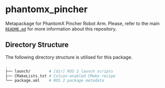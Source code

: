 # phantomx_pincher

Metapackage for PhantomX Pincher Robot Arm. Please, refer to the main [`README.md`](../) for more information about this repository.

## Directory Structure

The following directory structure is utilised for this package.

```bash
.
├── launch/        # [dir] ROS 2 launch scripts
├── CMakeLists.txt # Colcon-enabled CMake recipe
└── package.xml    # ROS 2 package metadata
```
